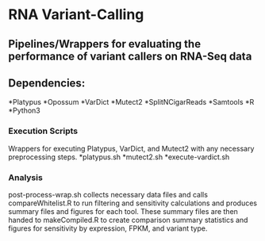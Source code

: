 # RNA Variant-Calling
## Pipelines/Wrappers for evaluating the performance of variant callers on RNA-Seq data

## Dependencies:
*Platypus
*Opossum
*VarDict
*Mutect2
*SplitNCigarReads
*Samtools
*R
*Python3


### Execution Scripts
Wrappers for executing Platypus, VarDict, and Mutect2 with any necessary preprocessing steps.
*platypus.sh
*mutect2.sh
*execute-vardict.sh

### Analysis 
post-process-wrap.sh collects necessary data files and calls compareWhitelist.R to run filtering and sensitivity calculations and produces summary files and figures for each tool. These summary files are then handed to makeCompiled.R to create comparison summary statistics and figures for sensitivity by expression, FPKM, and variant type.
